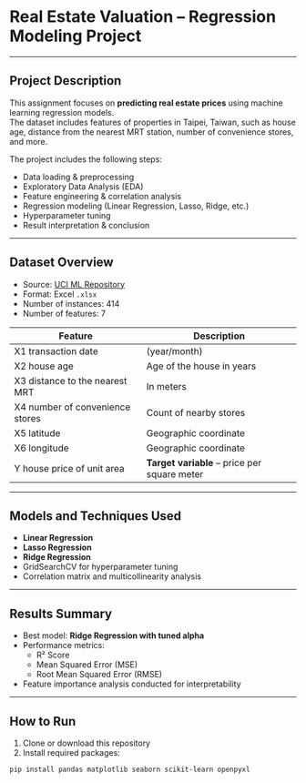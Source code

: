 # Real Estate Valuation – Regression Modeling Project
---

## Project Description

This assignment focuses on **predicting real estate prices** using machine learning regression models.  
The dataset includes features of properties in Taipei, Taiwan, such as house age, distance from the nearest MRT station, number of convenience stores, and more.

The project includes the following steps:

- Data loading & preprocessing  
- Exploratory Data Analysis (EDA)  
- Feature engineering & correlation analysis  
- Regression modeling (Linear Regression, Lasso, Ridge, etc.)  
- Hyperparameter tuning  
- Result interpretation & conclusion

---

## Dataset Overview

- Source: [UCI ML Repository](https://archive.ics.uci.edu/ml/datasets/Real+estate+valuation+data+set)
- Format: Excel `.xlsx`
- Number of instances: 414  
- Number of features: 7

| Feature                          | Description                                     |
|----------------------------------|-------------------------------------------------|
| X1 transaction date              | (year/month)                                    |
| X2 house age                     | Age of the house in years                       |
| X3 distance to the nearest MRT  | In meters                                       |
| X4 number of convenience stores | Count of nearby stores                          |
| X5 latitude                      | Geographic coordinate                           |
| X6 longitude                     | Geographic coordinate                           |
| Y house price of unit area      | **Target variable** – price per square meter    |

---

## Models and Techniques Used

- **Linear Regression**
- **Lasso Regression**
- **Ridge Regression**
- GridSearchCV for hyperparameter tuning
- Correlation matrix and multicollinearity analysis

---

## Results Summary

- Best model: **Ridge Regression with tuned alpha**
- Performance metrics:
  - R² Score
  - Mean Squared Error (MSE)
  - Root Mean Squared Error (RMSE)
- Feature importance analysis conducted for interpretability

---

## How to Run

1. Clone or download this repository
2. Install required packages:
```bash
pip install pandas matplotlib seaborn scikit-learn openpyxl



